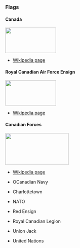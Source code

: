 
### Flags

<!--
<img src="" height="100" width="200">
</img>
-->

#### Canada
<img src="https://upload.wikimedia.org/wikipedia/en/thumb/c/cf/Flag_of_Canada.svg/1280px-Flag_of_Canada.svg.png" height="80" width="160">
</img>

* [Wikipedia page](https://en.wikipedia.org/wiki/Flag_of_Canada)

#### Royal Canadian Air Force Ensign
<img src="https://upload.wikimedia.org/wikipedia/commons/4/42/Royal_Canadian_Air_Force_ensign.svg" height="80" width="160">
</img>

* [Wikipedia page](https://en.wikipedia.org/wiki/Royal_Canadian_Air_Force_Ensign)

#### Canadian Forces
<img src="https://upload.wikimedia.org/wikipedia/commons/c/c6/Canadian_Forces_Flag.svg" height="100" width="200">
</img>

* [Wikipedia page](https://en.wikipedia.org/wiki/Canadian_Armed_Forces)

* OCanadian Navy
* Charlottetown
* NATO
* Red Ensign
* Royal Canadian Legion
* Union Jack
* United Nations

